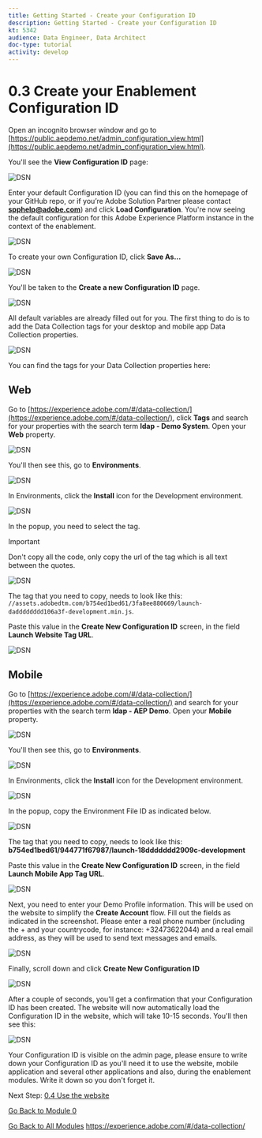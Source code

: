 ```yaml
---
title: Getting Started - Create your Configuration ID
description: Getting Started - Create your Configuration ID
kt: 5342
audience: Data Engineer, Data Architect
doc-type: tutorial
activity: develop
---
```

# 0.3 Create your Enablement Configuration ID

Open an incognito browser window and go to [https://public.aepdemo.net/admin_configuration_view.html](https://public.aepdemo.net/admin_configuration_view.html).

You'll see the **View Configuration ID** page:

![DSN](./images/confighome.png)

Enter your default Configuration ID (you can find this on the homepage of your GitHub repo, or if you’re Adobe Solution Partner please contact **spphelp@adobe.com**) and click **Load Configuration**. You're now seeing the default configuration for this Adobe Experience Platform instance in the context of the enablement.

![DSN](./images/cfg2.png)

To create your own Configuration ID, click **Save As...**

![DSN](./images/cfg3.png)

You'll be taken to the **Create a new Configuration ID** page.

![DSN](./images/cfg4.png)

All default variables are already filled out for you. The first thing to do is to add the Data Collection tags for your desktop and mobile app Data Collection properties.

![DSN](./images/cfg5.png)

You can find the tags for your Data Collection properties here:

## Web

Go to [https://experience.adobe.com/#/data-collection/](https://experience.adobe.com/#/data-collection/), click **Tags** and search for your properties with the search term **ldap - Demo System**. Open your **Web** property.

![DSN](./images/l1.png)

You'll then see this, go to **Environments**.

![DSN](./images/l2.png)

In Environments, click the **Install** icon for the Development environment.

![DSN](./images/l3.png)

In the popup, you need to select the tag. 

>[!IMPORTANT] 
>
>Don't copy all the code, only copy the url of the tag which is all text between the quotes.

![DSN](./images/l4.png)

The tag that you need to copy, needs to look like this:
`//assets.adobedtm.com/b754ed1bed61/3fa8ee880669/launch-dadddddddd106a3f-development.min.js`.

Paste this value in the **Create New Configuration ID** screen, in the field **Launch Website Tag URL**.

![DSN](./images/l5.png)

## Mobile 

Go to [https://experience.adobe.com/#/data-collection/](https://experience.adobe.com/#/data-collection/) and search for your properties with the search term **ldap - AEP Demo**. Open your **Mobile** property.

![DSN](./images/l1.png)

You'll then see this, go to **Environments**.

![DSN](./images/m2.png)

In Environments, click the **Install** icon for the Development environment.

![DSN](./images/m3.png)

In the popup, copy the Environment File ID as indicated below. 

![DSN](./images/m4.png)

The tag that you need to copy, needs to look like this:
**b754ed1bed61/944771f67987/launch-18ddddddd2909c-development**

Paste this value in the **Create New Configuration ID** screen, in the field **Launch Mobile App Tag URL**.

![DSN](./images/m5.png)

Next, you need to enter your Demo Profile information. This will be used on the website to simplify the **Create Account** flow. Fill out the fields as indicated in the screenshot. Please enter a real phone number (including the + and your countrycode, for instance: +32473622044) and a real email address, as they will be used to send text messages and emails.

![DSN](./images/m5a.png)

Finally, scroll down and click **Create New Configuration ID**

![DSN](./images/cfg6.png)

After a couple of seconds, you'll get a confirmation that your Configuration ID has been created. The website will now automatically load the Configuration ID in the website, which will take 10-15 seconds. You'll then see this:

![DSN](./images/cfg6a.png)

Your Configuration ID is visible on the admin page, please ensure to write down your Configuration ID as you'll need it to use the website, mobile application and several other applications and also, during the enablement modules. Write it down so you don't forget it.

Next Step: [0.4 Use the website](./ex4.md)

[Go Back to Module 0](./getting-started.md)

[Go Back to All Modules](./../../overview.md)
https://experience.adobe.com/#/data-collection/
